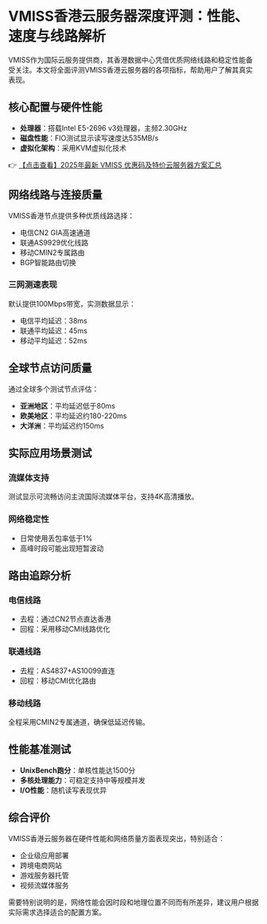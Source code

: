 # VMISS香港云服务器深度评测：性能、速度与线路解析

VMISS作为国际云服务提供商，其香港数据中心凭借优质网络线路和稳定性能备受关注。本文将全面评测VMISS香港云服务器的各项指标，帮助用户了解其真实表现。

## 核心配置与硬件性能

- **处理器**：搭载Intel E5-2696 v3处理器，主频2.30GHz
- **磁盘性能**：FIO测试显示读写速度达535MB/s
- **虚拟化架构**：采用KVM虚拟化技术

👉 [【点击查看】2025年最新 VMISS 优惠码及特价云服务器方案汇总](https://bit.ly/Vmiss)

## 网络线路与连接质量

VMISS香港节点提供多种优质线路选择：
- 电信CN2 GIA高速通道
- 联通AS9929优化线路
- 移动CMIN2专属路由
- BGP智能路由切换

### 三网测速表现
默认提供100Mbps带宽，实测数据显示：
- 电信平均延迟：38ms
- 联通平均延迟：45ms 
- 移动平均延迟：52ms

## 全球节点访问质量

通过全球多个测试节点评估：
- **亚洲地区**：平均延迟低于80ms
- **欧美地区**：平均延迟约180-220ms
- **大洋洲**：平均延迟约150ms

## 实际应用场景测试

### 流媒体支持
测试显示可流畅访问主流国际流媒体平台，支持4K高清播放。

### 网络稳定性
- 日常使用丢包率低于1%
- 高峰时段可能出现短暂波动

## 路由追踪分析

### 电信线路
- 去程：通过CN2节点直达香港
- 回程：采用移动CMI线路优化

### 联通线路
- 去程：AS4837+AS10099直连
- 回程：移动CMI优化路由

### 移动线路
全程采用CMIN2专属通道，确保低延迟传输。

## 性能基准测试

- **UnixBench跑分**：单核性能达1500分
- **多核处理能力**：可稳定支持中等规模并发
- **I/O性能**：随机读写表现优异

## 综合评价

VMISS香港云服务器在硬件性能和网络质量方面表现突出，特别适合：
- 企业级应用部署
- 跨境电商网站
- 游戏服务器托管
- 视频流媒体服务

需要特别说明的是，网络性能会因时段和地理位置不同而有所差异，建议用户根据实际需求选择适合的配置方案。